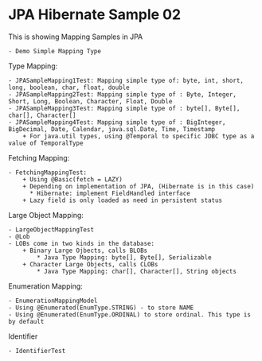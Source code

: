 # JPA Hibernate Sample 02

This is showing Mapping Samples in JPA

    - Demo Simple Mapping Type

Type Mapping:

    - JPASampleMapping1Test: Mapping simple type of: byte, int, short, long, boolean, char, float, double
    - JPASampleMapping2Test: Mapping simple type of : Byte, Integer, Short, Long, Boolean, Character, Float, Double 
    - JPASampleMapping3Test: Mapping simple type of : byte[], Byte[], char[], Character[] 
    - JPASampleMapping4Test: Mapping simple type of : BigInteger, BigDecimal, Date, Calendar, java.sql.Date, Time, Timestamp
        + For java.util types, using @Temporal to specific JDBC type as a value of TemporalType

Fetching Mapping: 

    - FetchingMappingTest: 
        + Using @Basic(fetch = LAZY) 
        + Depending on implementation of JPA, (Hibernate is in this case) 
          * Hibernate: implement FieldHandled interface 
        + Lazy field is only loaded as need in persistent status 
        
Large Object Mapping:

    - LargeObjectMappingTest 
    - @Lob
    - LOBs come in two kinds in the database:
        + Binary Large Ojbects, calls BLOBs
            * Java Type Mapping: byte[], Byte[], Serializable
        + Character Large Objects, calls CLOBs
            * Java Type Mapping: char[], Character[], String objects
            
Enumeration Mapping:

    - EnumerationMappingModel
    - Using @Enumerated(EnumType.STRING) - to store NAME
    - Using @Enumerated(EnumType.ORDINAL) to store ordinal. This type is by default
    
Identifier

    - IdentifierTest
